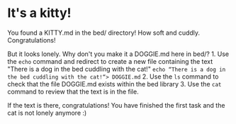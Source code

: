 # It's a kitty!

You found a KITTY.md in the bed/ directory! How soft and cuddly. Congratulations!

But it looks lonely. Why don't you make it a DOGGIE.md here in bed/?
	1. Use the ``echo`` command and redirect to create a new file containing the text "There is a dog in the bed cuddling with the cat!"
		```
		echo “There is a dog in the bed cuddling with the cat!“> DOGGIE.md
		```
	2. Use the ``ls`` command to check that the file DOGGIE.md exists within the bed library
 	3. Use the ``cat`` command to review that the text is in the file. 

  If the text is there, congratulations! You have finished the first task and the cat is not lonely anymore :) 
